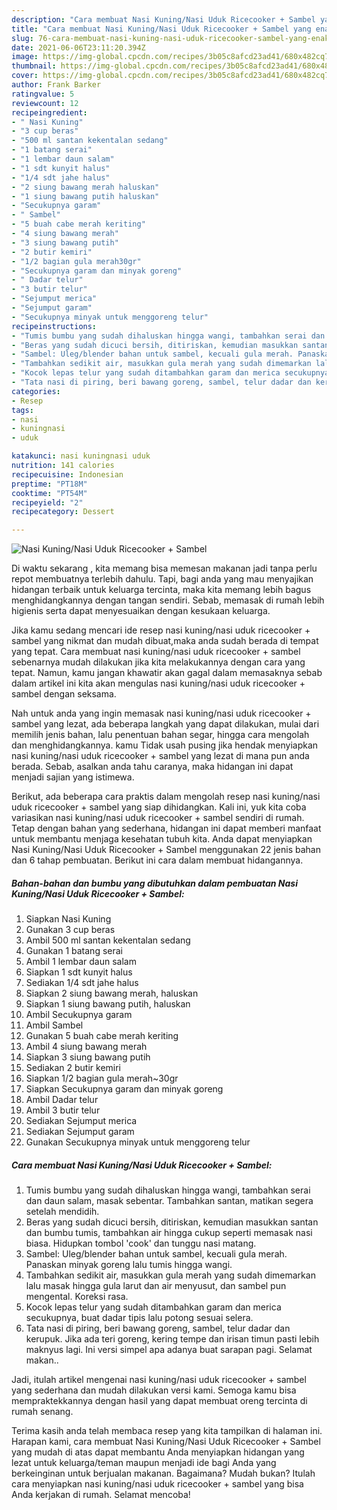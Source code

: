 ```yaml
---
description: "Cara membuat Nasi Kuning/Nasi Uduk Ricecooker + Sambel yang enak dan Mudah Dibuat"
title: "Cara membuat Nasi Kuning/Nasi Uduk Ricecooker + Sambel yang enak dan Mudah Dibuat"
slug: 76-cara-membuat-nasi-kuning-nasi-uduk-ricecooker-sambel-yang-enak-dan-mudah-dibuat
date: 2021-06-06T23:11:20.394Z
image: https://img-global.cpcdn.com/recipes/3b05c8afcd23ad41/680x482cq70/nasi-kuningnasi-uduk-ricecooker-sambel-foto-resep-utama.jpg
thumbnail: https://img-global.cpcdn.com/recipes/3b05c8afcd23ad41/680x482cq70/nasi-kuningnasi-uduk-ricecooker-sambel-foto-resep-utama.jpg
cover: https://img-global.cpcdn.com/recipes/3b05c8afcd23ad41/680x482cq70/nasi-kuningnasi-uduk-ricecooker-sambel-foto-resep-utama.jpg
author: Frank Barker
ratingvalue: 5
reviewcount: 12
recipeingredient:
- " Nasi Kuning"
- "3 cup beras"
- "500 ml santan kekentalan sedang"
- "1 batang serai"
- "1 lembar daun salam"
- "1 sdt kunyit halus"
- "1/4 sdt jahe halus"
- "2 siung bawang merah haluskan"
- "1 siung bawang putih haluskan"
- "Secukupnya garam"
- " Sambel"
- "5 buah cabe merah keriting"
- "4 siung bawang merah"
- "3 siung bawang putih"
- "2 butir kemiri"
- "1/2 bagian gula merah30gr"
- "Secukupnya garam dan minyak goreng"
- " Dadar telur"
- "3 butir telur"
- "Sejumput merica"
- "Sejumput garam"
- "Secukupnya minyak untuk menggoreng telur"
recipeinstructions:
- "Tumis bumbu yang sudah dihaluskan hingga wangi, tambahkan serai dan daun salam, masak sebentar. Tambahkan santan, matikan segera setelah mendidih."
- "Beras yang sudah dicuci bersih, ditiriskan, kemudian masukkan santan dan bumbu tumis, tambahkan air hingga cukup seperti memasak nasi biasa. Hidupkan tombol &#39;cook&#39; dan tunggu nasi matang."
- "Sambel: Uleg/blender bahan untuk sambel, kecuali gula merah. Panaskan minyak goreng lalu tumis hingga wangi."
- "Tambahkan sedikit air, masukkan gula merah yang sudah dimemarkan lalu masak hingga gula larut dan air menyusut, dan sambel pun mengental. Koreksi rasa."
- "Kocok lepas telur yang sudah ditambahkan garam dan merica secukupnya, buat dadar tipis lalu potong sesuai selera."
- "Tata nasi di piring, beri bawang goreng, sambel, telur dadar dan kerupuk. Jika ada teri goreng, kering tempe dan irisan timun pasti lebih maknyus lagi. Ini versi simpel apa adanya buat sarapan pagi. Selamat makan.."
categories:
- Resep
tags:
- nasi
- kuningnasi
- uduk

katakunci: nasi kuningnasi uduk 
nutrition: 141 calories
recipecuisine: Indonesian
preptime: "PT18M"
cooktime: "PT54M"
recipeyield: "2"
recipecategory: Dessert

---
```



![Nasi Kuning/Nasi Uduk Ricecooker + Sambel](https://img-global.cpcdn.com/recipes/3b05c8afcd23ad41/680x482cq70/nasi-kuningnasi-uduk-ricecooker-sambel-foto-resep-utama.jpg)

Di waktu  sekarang , kita memang bisa memesan makanan jadi tanpa perlu repot membuatnya terlebih dahulu. Tapi, bagi anda yang mau menyajikan hidangan terbaik untuk keluarga tercinta, maka kita memang lebih bagus menghidangkannya dengan tangan sendiri. Sebab, memasak di rumah lebih higienis serta dapat menyesuaikan dengan kesukaan keluarga.

Jika kamu sedang mencari ide resep nasi kuning/nasi uduk ricecooker + sambel yang nikmat dan mudah dibuat,maka anda sudah berada di tempat yang tepat. Cara membuat nasi kuning/nasi uduk ricecooker + sambel  sebenarnya mudah dilakukan jika kita melakukannya dengan cara yang tepat. Namun, kamu jangan khawatir akan gagal dalam memasaknya 
sebab dalam artikel ini kita akan mengulas nasi kuning/nasi uduk ricecooker + sambel dengan seksama.  



Nah untuk anda yang ingin memasak nasi kuning/nasi uduk ricecooker + sambel yang lezat, ada beberapa langkah yang dapat dilakukan, mulai dari memilih jenis bahan, lalu penentuan bahan segar, hingga cara mengolah dan menghidangkannya. kamu Tidak usah pusing jika hendak menyiapkan nasi kuning/nasi uduk ricecooker + sambel yang lezat di mana pun anda berada. Sebab, asalkan anda  tahu caranya, maka hidangan ini dapat menjadi sajian yang istimewa.

Berikut, ada beberapa cara praktis  dalam mengolah resep nasi kuning/nasi uduk ricecooker + sambel yang siap dihidangkan. Kali ini, yuk kita coba variasikan nasi kuning/nasi uduk ricecooker + sambel sendiri di rumah. Tetap dengan bahan yang sederhana, hidangan ini dapat memberi manfaat untuk membantu menjaga kesehatan tubuh kita. Anda dapat menyiapkan Nasi Kuning/Nasi Uduk Ricecooker + Sambel menggunakan 22 jenis bahan dan 6 tahap pembuatan. Berikut ini cara dalam membuat hidangannya.

<!--inarticleads1-->

##### Bahan-bahan dan bumbu yang dibutuhkan dalam pembuatan Nasi Kuning/Nasi Uduk Ricecooker + Sambel:

1. Siapkan  Nasi Kuning
1. Gunakan 3 cup beras
1. Ambil 500 ml santan kekentalan sedang
1. Gunakan 1 batang serai
1. Ambil 1 lembar daun salam
1. Siapkan 1 sdt kunyit halus
1. Sediakan 1/4 sdt jahe halus
1. Siapkan 2 siung bawang merah, haluskan
1. Siapkan 1 siung bawang putih, haluskan
1. Ambil Secukupnya garam
1. Ambil  Sambel
1. Gunakan 5 buah cabe merah keriting
1. Ambil 4 siung bawang merah
1. Siapkan 3 siung bawang putih
1. Sediakan 2 butir kemiri
1. Siapkan 1/2 bagian gula merah~30gr
1. Siapkan Secukupnya garam dan minyak goreng
1. Ambil  Dadar telur
1. Ambil 3 butir telur
1. Sediakan Sejumput merica
1. Sediakan Sejumput garam
1. Gunakan Secukupnya minyak untuk menggoreng telur




<!--inarticleads2-->

##### Cara membuat Nasi Kuning/Nasi Uduk Ricecooker + Sambel:

1. Tumis bumbu yang sudah dihaluskan hingga wangi, tambahkan serai dan daun salam, masak sebentar. Tambahkan santan, matikan segera setelah mendidih.
1. Beras yang sudah dicuci bersih, ditiriskan, kemudian masukkan santan dan bumbu tumis, tambahkan air hingga cukup seperti memasak nasi biasa. Hidupkan tombol &#39;cook&#39; dan tunggu nasi matang.
1. Sambel: Uleg/blender bahan untuk sambel, kecuali gula merah. Panaskan minyak goreng lalu tumis hingga wangi.
1. Tambahkan sedikit air, masukkan gula merah yang sudah dimemarkan lalu masak hingga gula larut dan air menyusut, dan sambel pun mengental. Koreksi rasa.
1. Kocok lepas telur yang sudah ditambahkan garam dan merica secukupnya, buat dadar tipis lalu potong sesuai selera.
1. Tata nasi di piring, beri bawang goreng, sambel, telur dadar dan kerupuk. Jika ada teri goreng, kering tempe dan irisan timun pasti lebih maknyus lagi. Ini versi simpel apa adanya buat sarapan pagi. Selamat makan..




Jadi, itulah artikel mengenai  nasi kuning/nasi uduk ricecooker + sambel  yang sederhana dan mudah dilakukan versi kami. Semoga kamu bisa mempraktekkannya dengan hasil yang dapat membuat oreng tercinta di rumah senang. 

Terima kasih anda telah membaca resep yang kita tampilkan di halaman ini. Harapan kami, cara membuat  Nasi Kuning/Nasi Uduk Ricecooker + Sambel yang mudah di atas dapat membantu Anda menyiapkan hidangan yang lezat untuk keluarga/teman maupun menjadi ide bagi Anda yang berkeinginan untuk berjualan makanan. Bagaimana? Mudah bukan? Itulah cara menyiapkan nasi kuning/nasi uduk ricecooker + sambel yang bisa Anda kerjakan di rumah. Selamat mencoba!

